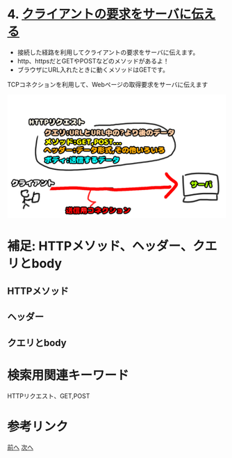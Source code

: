 # 4. [クライアントの要求をサーバに伝える](4.md)
- 接続した経路を利用してクライアントの要求をサーバに伝えます。
- http、httpsだとGETやPOSTなどのメソッドがあるよ！
- ブラウザにURL入れたときに動くメソッドはGETです。

TCPコネクションを利用して、Webページの取得要求をサーバに伝えます

![HTTPRequest](img/Request.png)


# 補足: HTTPメソッド、ヘッダー、クエリとbody

## HTTPメソッド

## ヘッダー

## クエリとbody

# 検索用関連キーワード
HTTPリクエスト、GET,POST
# 参考リンク


[前へ](3.md) [次へ](5.md)